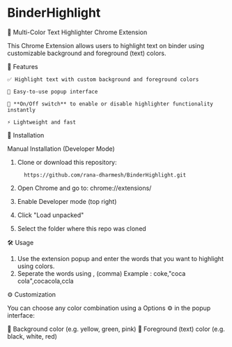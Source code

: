 # BinderHighlight

🎨 Multi-Color Text Highlighter Chrome Extension

This Chrome Extension allows users to highlight text on binder using customizable background and foreground (text) colors.

🧩 Features

    ✅ Highlight text with custom background and foreground colors
  
    🎯 Easy-to-use popup interface
  
    🔘 **On/Off switch** to enable or disable highlighter functionality instantly
  
    ⚡ Lightweight and fast

  
🚀 Installation

  Manual Installation (Developer Mode)

  1. Clone or download this repository:

           https://github.com/rana-dharmesh/BinderHighlight.git
  3.  Open Chrome and go to: chrome://extensions/
  4.  Enable Developer mode (top right)
  5.  Click "Load unpacked"
  6.  Select the folder where this repo was cloned

🛠️ Usage

  1.  Use the extension popup and enter the words that you want to highlight using colors.
  2.  Seperate the words using , (comma)
      Example :
      coke,"coca cola",cocacola,ccla

⚙️ Customization

You can choose any color combination using a Options ⚙️ in the popup interface:

  🎨  Background color (e.g. yellow, green, pink)
  🎨  Foreground (text) color (e.g. black, white, red)
